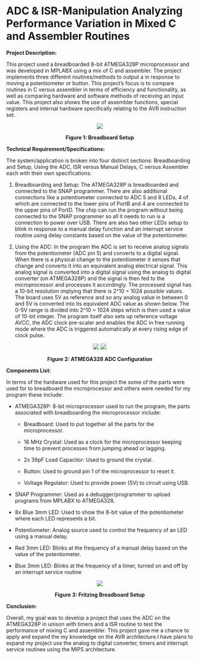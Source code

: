 # ADC & ISR-Manipulation Analyzing Performance Variation in Mixed C and Assembler Routines


**Project Description:**

This project used a breadboarded 8-bit ATMEGA328P microprocessor and was developed  in MPLABX using a mix of C and assembler. The project implements three different routines/methods to output a in response to moving a potentiometer or button. This project’s focus is to compare routines in C versus assembler in terms of efficiency and functionality, as well as comparing hardware and software methods of receiving an input value. This project also shows the use of assembler functions, special registers and internal hardware specifically relating to the AVR instruction set.

<p align="center">
  <img src="https://user-images.githubusercontent.com/89855894/152081675-e7eb40f5-6413-412e-beac-ead5a1b7dfa8.png" />
 </p>
 
<p align="center"><b> Figure 1: Breadboard Setup </b></p>

  

**Technical Requirement/Specifications:**

The system/application is broken into four distinct sections: Breadboarding and Setup, Using the ADC, ISR versus Manual Delays, C versus Assembler each with their own specifications:
1. Breadboarding and Setup: The ATMEGA328P is breadboarded and connected to the SNAP programmer. There are also additional connections like a potentiometer connected to ADC 5 and 8 LEDs, 4 of which are connected to the lower pins of PortB and 4 are connected to the upper pins of PortD. The chip can run the program without being connected to the SNAP programmer so all it needs to run is a connection to power over USB. There are also two other LEDs setup to blink in response to a manual delay function and an interrupt service routine using delay constants based on the value of the potentiometer.

2. Using the ADC: In the program the ADC is set to receive analog signals from the potentiometer (ADC pin 5) and converts to a digital signal. When there is a physical change to the potentiometer it senses that change and converts it into an equivalent analog electrical signal. This analog signal is converted into a digital signal using the analog to digital converter (on ATMEGA328P) and the signal is then fed to the microprocessor and processes it accordingly. The processed signal has a 10-bit resolution implying that there is 2^10 = 1024 possible values. The board uses 5V as reference and so any analog value in between 0 and 5V is converted into its equivalent ADC value as shown below. The 0-5V range is divided into 2^10 = 1024 steps which is then used a value of 10-bit integer. The program itself also sets up reference voltage AVCC, the ADC clock pre-scaler and enables the ADC in free running mode where the ADC is triggered automatically at every rising edge of clock pulse.

<p align="center">
  <img src="https://user-images.githubusercontent.com/89855894/152082508-dd325519-bf9f-44c1-88de-2b6de94edecc.png" />
  <img src="https://user-images.githubusercontent.com/89855894/152082533-2ce51a99-6b35-4701-9ebf-c247b9983725.png" />
</p>

<p align="center"><b> Figure 2: ATMEGA328 ADC Configuration </b></p>

**Components List:**

In terms of the hardware used for this project the some of the parts were used for to breadboard the microprocessor and others were needed for my program these include:

*	ATMEGA328P: 8-bit microprocessor used to run the program; the parts associated with breadboarding the microprocessor include:

    *	Breadboard: Used to put together all the parts for the microprocessor.

    *	16 MHz Crystal: Used as a clock for the microprocessor keeping time to prevent processes from jumping ahead or lagging.

    *	2x 39pF Load Capacitor: Used to ground the crystal.

    *	Button: Used to ground pin 1 of the microprocessor to reset it.

    *	Voltage Regulator: Used to provide power (5V) to circuit using USB. 
  

*	SNAP Programmer: Used as a debugger/programmer to upload programs from MPLABX to ATMEGA328.

*	8x Blue 3mm LED: Used to show the 8-bit value of the potentiometer where each LED represents a bit.

*	Potentiometer: Analog source used to control the frequency of an LED using a manual delay.

*	Red 3mm LED: Blinks at the frequency of a manual delay based on the value of the potentiometer.

*	Blue 3mm LED: Blinks at the frequency of a timer, turned on and off by an interrupt service routine

<p align="center">
  <img src="https://user-images.githubusercontent.com/89855894/152083078-88a2d1dd-e894-4d34-b058-8bde5f8fb9a8.png" />
</p>

<p align="center"><b> Figure 3: Fritzing Breadboard Setup </b></p>


**Conclusion:**

Overall, my goal was to develop a project that uses the ADC on the ATMEGA328P in unison with timers and a ISR routine to test the performance of mixing C and assembler. This project gave me a chance to apply and expand the my knowledge on the AVR architecture.I have plans to expand my project use the analog to digital converter, timers and interrupt service routines using the MIPS architecture.



